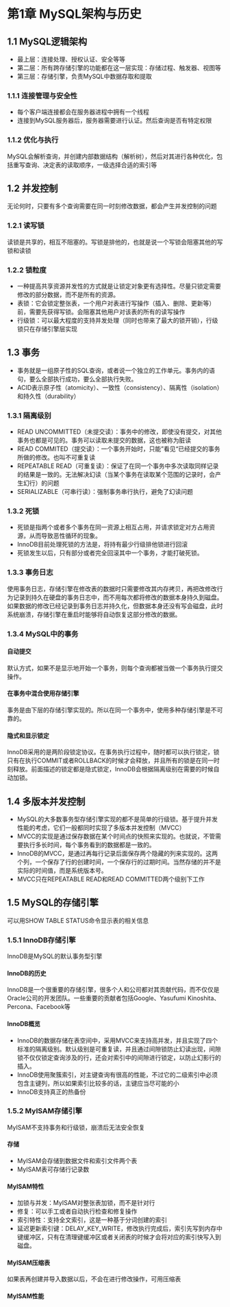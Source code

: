 # 第1章 MySQL架构与历史

## 1.1 MySQL逻辑架构
- 最上层：连接处理、授权认证、安全等等
- 第二层：所有跨存储引擎的功能都在这一层实现：存储过程、触发器、视图等
- 第三层：存储引擎，负责MySQL中数据存取和提取

### 1.1.1 连接管理与安全性
- 每个客户端连接都会在服务器进程中拥有一个线程
- 连接到MySQL服务器后，服务器需要进行认证。然后查询是否有特定权限

### 1.1.2 优化与执行
MySQL会解析查询，并创建内部数据结构（解析树），然后对其进行各种优化，包括重写查询、决定表的读取顺序，一级选择合适的索引等

## 1.2 并发控制
无论何时，只要有多个查询需要在同一时刻修改数据，都会产生并发控制的问题

### 1.2.1 读写锁
读锁是共享的，相互不阻塞的。写锁是排他的，也就是说一个写锁会阻塞其他的写锁和读锁

### 1.2.2 锁粒度
- 一种提高共享资源并发性的方式就是让锁定对象更有选择性。尽量只锁定需要修改的部分数据，而不是所有的资源。
- 表锁：它会锁定整张表，一个用户对表进行写操作（插入、删除、更新等）前，需要先获得写锁。会阻塞其他用户对该表的所有的读写操作
- 行级锁：可以最大程度的支持并发处理（同时也带来了最大的锁开销），行级锁只在存储引擎层实现

## 1.3 事务
- 事务就是一组原子性的SQL查询，或者说一个独立的工作单元。事务内的语句，要么全部执行成功，要么全部执行失败。
- ACID表示原子性（atomicity）、一致性（consistency）、隔离性（isolation）和持久性（durability）

### 1.3.1 隔离级别
- READ UNCOMMITTED（未提交读）：事务中的修改，即使没有提交，对其他事务也都是可见的。事务可以读取未提交的数据，这也被称为脏读
- READ COMMITED（提交读）：一个事务开始时，只能”看见“已经提交的事务所做的修改。也叫不可重复读
- REPEATABLE READ（可重复读）：保证了在同一个事务中多次读取同样记录的结果是一致的。无法解决幻读（当某个事务在读取某个范围的记录时，会产生幻行）的问题
- SERIALIZABLE（可串行读）：强制事务串行执行，避免了幻读问题

### 1.3.2 死锁
- 死锁是指两个或者多个事务在同一资源上相互占用，并请求锁定对方占用资源，从而导致恶性循环的现象。
- InnoDB目前处理死锁的方法是，将持有最少行级排他锁进行回滚
- 死锁发生以后，只有部分或者完全回滚其中一个事务，才能打破死锁。

### 1.3.3 事务日志
使用事务日志，存储引擎在修改表的数据时只需要修改其内存拷贝，再把改修改行为记录到持久在硬盘的事务日志中，而不用每次都将修改的数据本身持久到磁盘。如果数据的修改已经记录到事务日志并持久化，但数据本身还没有写会磁盘，此时系统崩溃，存储引擎在重启时能够将自动恢复这部分修改的数据。

### 1.3.4 MySQL中的事务

#### 自动提交
默认方式，如果不是显示地开始一个事务，则每个查询都被当做一个事务执行提交操作。

#### 在事务中混合使用存储引擎
事务是由下层的存储引擎实现的。所以在同一个事务中，使用多种存储引擎是不可靠的。

#### 隐式和显示锁定
InnoDB采用的是两阶段锁定协议。在事务执行过程中，随时都可以执行锁定，锁只有在执行COMMIT或者ROLLBACK的时候才会释放，并且所有的锁是在同一时刻释放。前面描述的锁定都是隐式锁定，InnoDB会根据隔离级别在需要的时候自动加锁。

## 1.4 多版本并发控制
- MySQL的大多数事务型存储引擎实现的都不是简单的行级锁。基于提升并发性能的考虑，它们一般都同时实现了多版本并发控制（MVCC）
- MVCC的实现是通过保存数据在某个时间点的快照来实现的。也就说，不管需要执行多长时间，每个事务看到的数据都是一致的。
- InnoDB的MVCC，是通过再每行记录后面保存两个隐藏的列来实现的。这两个列，一个保存了行的创建时间，一个保存行的过期时间。当然存储的并不是实际的时间值，而是系统版本号。
- MVCC只在REPEATABLE READ和READ COMMITTED两个级别下工作

## 1.5 MySQL的存储引擎
可以用SHOW TABLE STATUS命令显示表的相关信息

### 1.5.1 InnoDB存储引擎
InnoDB是MySQL的默认事务型引擎

#### InnoDB的历史
InnoDB是一个很重要的存储引擎，很多个人和公司都对其贡献代码，而不仅仅是Oracle公司的开发团队。一些重要的贡献者包括Google、Yasufumi Kinoshita、Percona、Facebook等

#### InnoDB概览
- InnoDB的数据存储在表空间中，采用MVCC来支持高并发，并且实现了四个标准的隔离级别。默认级别是可重复读，并且通过间隙锁防止幻读出现，间隙锁不仅仅锁定查询涉及的行，还会对索引中的间隙进行锁定，以防止幻影行的插入。
- InnoDB使用聚簇索引，对主键查询有很高的性能，不过它的二级索引中必须包含主键列，所以如果索引比较多的话，主键应当尽可能的小
- InnoDB支持真正的热备份

### 1.5.2 MyISAM存储引擎
MyISAM不支持事务和行级锁，崩溃后无法安全恢复

#### 存储
- MyISAM会存储到数据文件和索引文件两个表
- MyISAM表可存储行记录数

#### MyISAM特性

- 加锁与并发：MyISAM对整张表加锁，而不是针对行
- 修复：可以手工或者自动执行检查和修复操作
- 索引特性：支持全文索引，这是一种基于分词创建的索引
- 延迟更新索引键：DELAY_KEY_WRITE，修改执行完成后，索引先写到内存中键缓冲区，只有在清理键缓冲区或者关闭表的时候才会将对应的索引快写入到磁盘。

#### MyISAM压缩表
如果表再创建并导入数据以后，不会在进行修改操作，可用压缩表

#### MyISAM性能
